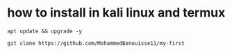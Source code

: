 # how to install in kali linux and termux
``
apt update && upgrade -y
``

``
git clone https://github.com/MohammedBenouisse11/my-first
``
